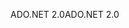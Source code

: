 <span data-ttu-id="266a3-101">ADO.NET 2.0</span><span class="sxs-lookup"><span data-stu-id="266a3-101">ADO.NET 2.0</span></span>